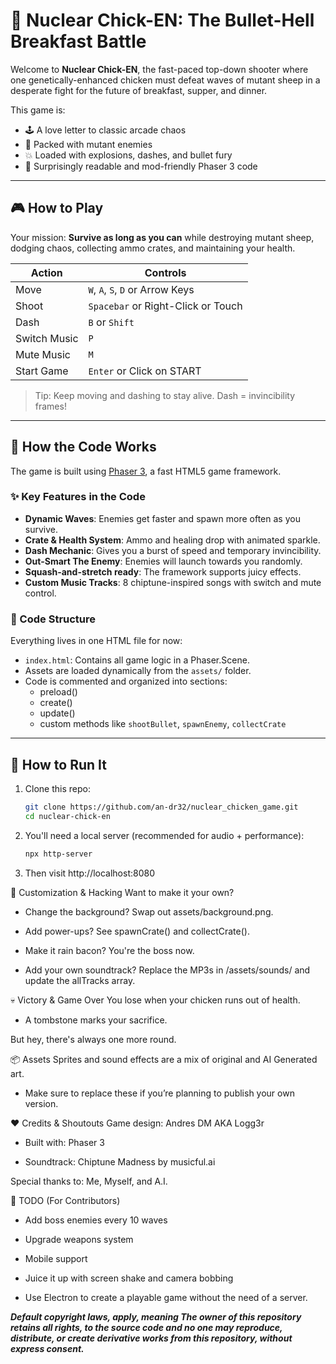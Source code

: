 # 🐔 Nuclear Chick-EN: The Bullet-Hell Breakfast Battle

Welcome to **Nuclear Chick-EN**, the fast-paced top-down shooter where one genetically-enhanced chicken must defeat waves of mutant sheep in a desperate fight for the future of breakfast, supper, and dinner.

This game is:
- 🕹️ A love letter to classic arcade chaos
- 🐑 Packed with mutant enemies
- 💥 Loaded with explosions, dashes, and bullet fury
- 🧠 Surprisingly readable and mod-friendly Phaser 3 code

---

## 🎮 How to Play

Your mission: **Survive as long as you can** while destroying mutant sheep, dodging chaos, collecting ammo crates, and maintaining your health.

| Action        | Controls                            |
|---------------|-------------------------------------|
| Move          | `W`, `A`, `S`, `D` or Arrow Keys    |
| Shoot         | `Spacebar` or Right-Click or  Touch |
| Dash          | `B` or `Shift`                      |
| Switch Music  | `P`                                 |
| Mute Music    | `M`                                 |
| Start Game    | `Enter` or Click on START           |

> Tip: Keep moving and dashing to stay alive. Dash = invincibility frames!

---

## 🧠 How the Code Works

The game is built using [Phaser 3](https://phaser.io), a fast HTML5 game framework.

### ✨ Key Features in the Code

- **Dynamic Waves**: Enemies get faster and spawn more often as you survive.
- **Crate & Health System**: Ammo and healing drop with animated sparkle.
- **Dash Mechanic**: Gives you a burst of speed and temporary invincibility.
- **Out-Smart The Enemy**: Enemies will launch towards you randomly.
- **Squash-and-stretch ready**: The framework supports juicy effects.
- **Custom Music Tracks**: 8 chiptune-inspired songs with switch and mute control.

### 📁 Code Structure

Everything lives in one HTML file for now:

- `index.html`: Contains all game logic in a Phaser.Scene.
- Assets are loaded dynamically from the `assets/` folder.
- Code is commented and organized into sections:
  - preload()
  - create()
  - update()
  - custom methods like `shootBullet`, `spawnEnemy`, `collectCrate`

---

## 🚀 How to Run It

1. Clone this repo:

   ```bash
   git clone https://github.com/an-dr32/nuclear_chicken_game.git
   cd nuclear-chick-en

2. You'll need a local server (recommended for audio + performance):

   ```bash
   npx http-server

4. Then visit http://localhost:8080


🐣 Customization & Hacking
Want to make it your own?

  - Change the background? Swap out assets/background.png.

  - Add power-ups? See spawnCrate() and collectCrate().

  - Make it rain bacon? You're the boss now.

  - Add your own soundtrack? Replace the MP3s in /assets/sounds/ and update the allTracks array.


💀 Victory & Game Over
You lose when your chicken runs out of health.

  - A tombstone marks your sacrifice.

But hey, there's always one more round.


📦 Assets
Sprites and sound effects are a mix of original and AI Generated art.

  - Make sure to replace these if you’re planning to publish your own version.


❤️ Credits & Shoutouts
Game design: Andres DM AKA Logg3r

  - Built with: Phaser 3

  - Soundtrack: Chiptune Madness by musicful.ai

Special thanks to: Me, Myself, and A.I.


🧪 TODO (For Contributors)

   - Add boss enemies every 10 waves

   - Upgrade weapons system

   - Mobile support

   - Juice it up with screen shake and camera bobbing

   - Use Electron to create a playable game without the need of a server.

***Default copyright laws, apply, meaning
The owner of this repository retains all rights, to the source code and no one may reproduce, 
distribute, or create derivative works from this repository, without express consent.***
